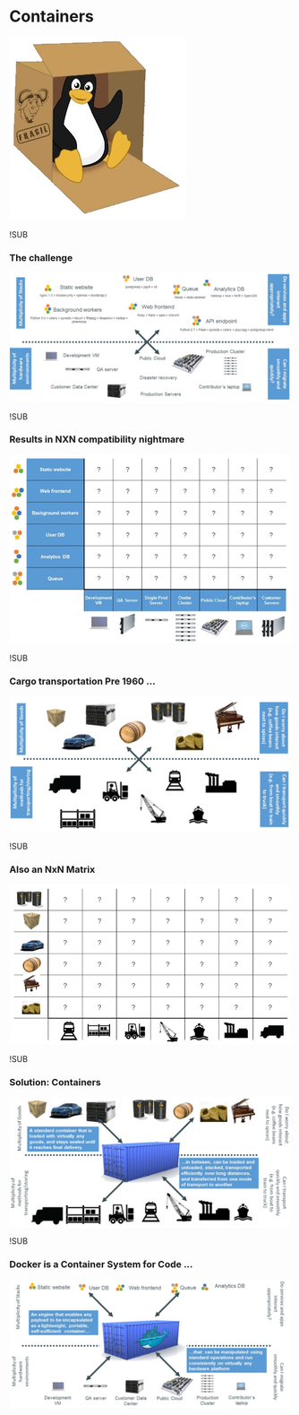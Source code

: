 # Containers
![lcx](images/linux-container.jpg)

!SUB
### The challenge
![challenge](images/00_challenge.jpg)

!SUB
### Results in NXN compatibility nightmare
![matrix](images/01_matrix.jpg)

!SUB
### Cargo transportation Pre 1960 ...
![cargo1960](images/02_cargo-pre-1960.jpg)

!SUB
### Also an NxN Matrix
![matrix2](images/03_matrix.png)

!SUB
### Solution: Containers
![solution](images/04_solution.jpg)

!SUB
### Docker is a Container System for Code ...
![solution2](images/06_container-system-as-code.jpg)